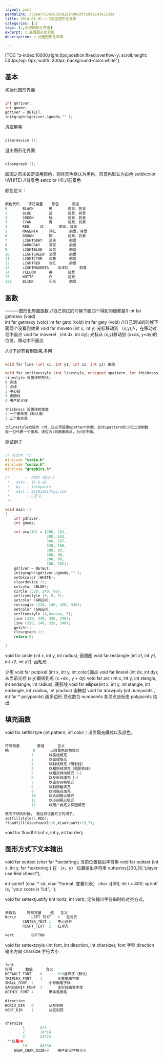 ```yaml
---
layout: post
permalink: /:year/636c838591814906bfc58be14393583a
title: 2014-04-02-c-C语言图形化界面
categories: [c]
tags: [c,处理图形化界面]
excerpt: c,处理图形化界面
description: c,处理图形化界面

---
```


[TOC "z-index:10000;right:0px;position:fixed;overflow-y: scroll;height: 500px;top: 0px; width: 200px; background-color:white"]


## 基本 ##

初始化图形界面

```c

int gdriver;
int gmode; 
gdriver = DETECT;
initgraph(&gdriver,&gmode,"" );

```

清空屏幕

```c

cleardevice ();

```

退出图形化界面

```c

closegraph ();

```


画图之前未设定调用颜色，则背景色默认为黑色，前景色默认为白色
setbkcolor (WHITE) //背景色
setcolor (4);//前景色

颜色定义：

```c

颜色代码 	字符常量	颜色		用途
0		BLACK		黑		前景，背景  
1		BLUE		蓝		前景，背景  
2		GREEN		绿		前景，背景  
3		CYAN		青		前景，背景  
4		RED		红		前景，背景  
5		MAGENTA		洋红		前景，背景  
6		BROWN		棕		前景，背景  
7		LIGHTGRAY	淡灰		前景
8		DARKGRAY	深灰		前景
9		LIGHTBLUE	淡蓝		前景
10		LIGHTGREEN	淡绿		前景
11		LIGHTCYAN	淡青		前景
12		LIGHTRED	淡红		前景
13		LIGHTMAGENTA	淡洋红		前景
14		YELLOW		黄		前景
15		WHITE		白		前景
128		BLINK		闪烁		前景

```


## 函数 ##

-------图形化界面函数
//自己测试的时候下面四个得到的值都是0
int far getmaxx (void)   
int far getmaxy (void)
int far getx (void)
int far gety (void)
//自己测试的时候下面两个没看到效果
void far moveto (int x, int y) 光标移动到 （x,y)点，在移动过程中画点
void far moverel （int dx, int dy); 光标从 (x,y)移动到 (x+dx, y+dy)的位置，移动中不画店

//以下的有看到效果,多用

```c

void far line (int x1, int y1, int x2, int y2) 画线

void far setlinestyle (int linestyle, unsigned upattern, int thickness);
linestyle 设置线的形状，
0 实线
1 点线
2 中心线
3 点画线
4 用户定义线

thickness 设置线的宽度
1 一个像素宽（默认值）
3 三个像素宽

当linestyle取值为 4时，还必须设置upattern参数。此时upattern的16位二进制数
每一位代表一个像素，该位为1则画像素点，为0则不画。

```

测试例子

```c

/* 头文件  */
#include "stdio.h"
#include "conio.h"
#include "graphics.h"

/*       :  P297 例12-2
 *   date : 15-6-18
 *   by   : forUpdate
 *   mail : 951912617@qq.com
 *        : C复习
 */

void main ()
{
    int gdriver;
    int gmode;

    int arw[16] = {200, 102,
                   300, 102,
                   300, 107,
                   330, 100,
                   300, 93,
                   300, 98,
                   200, 98,
                   200, 102};
    gdriver = DETECT;
    initgraph(&gdriver,&gmode,"" );
    setbkcolor (WHITE);
    cleardevice ();
    setcolor (BLUE);
    circle (320, 240, 98);
    setlinestyle (0, 0, 3);
    setcolor (GREEN);
    rectangle (220, 140, 420, 340);
    setcolor (GREEN);
    setlinestyle (4,0xaaaa, 3);
    line (220, 240, 420, 240);
    line (320, 140, 320, 340);
    getch();
    closegraph ();
    return 0;

}

```


void far circle (int x, int y, int radius); 画圆圈
void far rectangle (int x1, int y1, int x2, int y2); 画矩形


少用
void far putpixel (int x, int y, int color)画点
void far linerel (int dx, int dy); 从当前光标 (x,y)画线到点 (x +dx , y + dy)
void far arc (int x, int y, int stangle, int endangle, int radius); 画弧线
void far ellipse(int x, int y, int stangle, int endangle, int xradius, int yradius) 画椭型
void far drawpoly (int numpoints , int far * polypoints) 画多边形
顶点数为  numpoints  各顶点坐标由  polypoints 给出


## 填充函数 ##

void far setfillstyle (int pattern, int  color )
设置填充模式以及颜色。

```c

符号常量		数值		含义	
略			0		以背景色颜色填充
			1		以实线填充
			2		以直线填充
			3		以斜线填充（阴影线）
			4		以粗斜线填充（粗阴影线）
			5		以粗反斜线填充（~）
			6		以反斜线填充（~）
			7		以直方网格填充
			8		以斜网格填充
			9		以间隔点填充
			10		以大间隔点填充
			11		以小间隔点填充
			12		以用户自定义样图填充

做五子棋的时候， 我这样设置红方的棋子。
setfillstyle(1,RED);  
floodfill(XiaoYuanX1+10,XiaoYuanY1+10,7);


```

void far floodfill (int x, int y, int border);


## 图形方式下文本输出 ##

void far outtext (char far *textstring);
当前位置输出字符串
void far outtext (int x, int y, far *textstring )
在 （x，y） 位置输出字符串
outtextxy(230,30,"player   use Red   chess!");

int sprintf (char * str, char *format, 变量列表）
char s[30];
int i = 400;
sprintf (s, "your score is %d", i );


void far settextjustify (int horiz, int vert);
定位输出字符串时的对齐方式，

```c

参数名		符号常量	值	含义
horiz 		LEFT_TEXT	0	左对齐
		CENTER_TEXT	1	中心对齐
		RIGHT_TEXT	2	右对齐

vert		BOTTON	

```

void far settextstyle (int font, int direction, int charsize);
font 字型
direction 输出方向
charsize 字符大小

```c

font
符号		数值		含义
DEFAULT_FONT	0		8*8点阵字（默认）
TRIPLEX_FONT	1		三重笔画字体
SMALL_FONT	2		小号画笔字体
SANSSERIF_FONT	3		无衬线画笔字体
GOTHIC_FONT	4		黑体笔画笔

direction
HORIZ_DIR	0		从左到右
VERT_DIR	1		从底到顶


charsize
		1		8*8
		2		16*16
		3		24*24
'''都是+8
		10		80*80
	USER_CHAR_SIZE=0	用户定义字符大小
    
```





